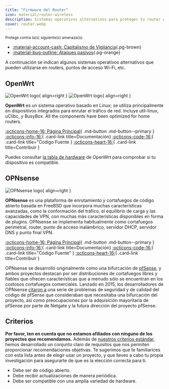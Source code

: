 ```yaml
---
title: "Firmware del Router"
icon: material/router-wireless
description: Sistemas operativos alternativos para proteger tu router o punto de acceso Wi-Fi.
cover: router.webp
---
```


<small>Protege contra la(s) siguiente(s) amenaza(s):</small>

- [:material-account-cash: Capitalismo de Vigilancia](basics/common-threats.md#surveillance-as-a-business-model ""){.pg-brown}
- [:material-bug-outline: Ataques pasivos](basics/common-threats.md#security-and-privacy ""){.pg-orange}

A continuación se indican algunos sistemas operativos alternativos que pueden utilizarse en routers, puntos de acceso Wi-Fi, etc.

## OpenWrt

<div class="admonition recommendation" markdown>

![OpenWrt logo](assets/img/router/openwrt.svg#only-light){ align=right }
![OpenWrt logo](assets/img/router/openwrt-dark.svg#only-dark){ align=right }

**OpenWrt** es un sistema operativo basado en Linux; se utiliza principalmente en dispositivos integrados para enrutar el tráfico de red. Incluye util-linux, uClibc, y BusyBox. All the components have been optimized for home routers.

[:octicons-home-16: Página Principal](https://openwrt.org){ .md-button .md-button--primary }
[:octicons-info-16:](https://openwrt.org/docs/start){ .card-link title=Documentación}
[:octicons-code-16:](https://github.com/openwrt/openwrt){ .card-link title="Código Fuente }
[:octicons-heart-16:](https://openwrt.org/donate){ .card-link title=Contribuir }

</details>

</div>

Puedes consultar [ la tabla de hardware](https://openwrt.org/toh/start) de OpenWrt para comprobar si tu dispositivo es compatible.

## OPNsense

<div class="admonition recommendation" markdown>

![OPNsense logo](assets/img/router/opnsense.svg){ align=right }

**OPNsense** es una plataforma de enrutamiento y cortafuegos de código abierto basada en FreeBSD que incorpora muchas características avanzadas, como la conformación del tráfico, el equilibrio de carga y las capacidades de VPN, con muchas más características disponibles en forma de plugins. OPNsense se implementa habitualmente como cortafuegos perimetral, router, punto de acceso inalámbrico, servidor DHCP, servidor DNS y punto final VPN.

[:octicons-home-16: Página Principal](https://opnsense.org){ .md-button .md-button--primary }
[:octicons-info-16:](https://docs.opnsense.org/index.html){ .card-link title=Documentación}
[:octicons-code-16:](https://github.com/opnsense){ .card-link title="Código Fuente" }
[:octicons-heart-16:](https://opnsense.org/donate){ .card-link title=Contribuir }

</details>

</div>

OPNsense se desarrolló originalmente como una bifurcación de [pfSense](https://en.wikipedia.org/wiki/PfSense), y ambos proyectos destacan por ser distribuciones de cortafuegos libres y fiables que ofrecen características que a menudo sólo se encuentran en los costosos cortafuegos comerciales. Lanzado en 2015, los desarrolladores de OPNsense [citaron a](https://docs.opnsense.org/history/thefork.html) una serie de problemas de seguridad y de calidad del código de pfSense que consideraban que necesitaba una bifurcación del proyecto, así como preocupaciones por la adquisición mayoritaria de pfSense por parte de Netgate y la futura dirección del proyecto pfSense.

## Criterios

**Por favor, ten en cuenta que no estamos afiliados con ninguno de los proyectos que recomendamos.** Además de [nuestros criterios estándar](about/criteria.md), hemos desarrollado un conjunto claro de requisitos que nos permiten proporcionar recomendaciones objetivas. Te sugerimos que te familiarices con esta lista antes de elegir usar un proyecto, y que lleves a cabo tu propia investigación para asegurarte de que es la elección correcta para ti.

- Debe ser de código abierto.
- Debe recibir actualizaciones de manera periódica.
- Debe ser compatible con una amplia variedad de hardware.
